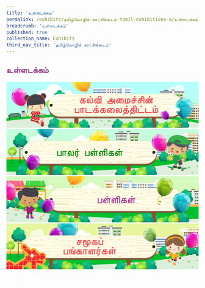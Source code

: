 ```yaml
---
title: 'உள்ளடக்கம்'
permalink: /exhibits/தமிழ்மொழிக்-காட்சிக்கூடம்-tamil-exhibitions-a/உள்ளடக்கம்/
breadcrumb: 'உள்ளடக்கம்'
published: true
collection_name: Exhibits
third_nav_title: 'தமிழ்மொழிக் காட்சிக்கூடம்'
---
```


<!-- Global site tag (gtag.js) - Google Ads: 726049306 -->
<script async src="https://www.googletagmanager.com/gtag/js?id=AW-726049306"></script>
<script>
  window.dataLayer = window.dataLayer || [];
  function gtag(){dataLayer.push(arguments);}
  gtag('js', new Date());
  gtag('config', 'AW-726049306');
</script>
<h2 style="color:#9b4490;font-family:Anjal InaiMathi;">உள்ளடக்கம்</h2>
<a href="/Exhibits/தமிழ்மொழிக்-காட்சிக்கூடம்-tamil-exhibitions-b/moe-curriculum/"><img src="/images/MTLS_Overview_Banners_V5_TL-MOE.jpg"></a>
<br/>
  <a href="/Exhibits/தமிழ்மொழிக்-காட்சிக்கூடம்-tamil-exhibitions-c/preschool/"><img src="/images/MTLS_Overview_Banners_V5_TL-Preschool.jpg"></a>
  <br/>
  <a href="/Exhibits/தமிழ்மொழிக்-காட்சிக்கூடம்-tamil-exhibitions-d/schools/"><img src="/images/MTLS_Overview_Banners_V5_TL-Schools.jpg"></a>
  <br/>
  <a href="/Exhibits/தமிழ்மொழிக்-காட்சிக்கூடம்-e/Community-Partners2/"><img src="/images/MTLS_Overview_Banners_V5_TL-Community.jpg"></a><br/><br/>
  
<div class="btntop"><a href="#top" style="text-decoration:none;"><span style="color:white"><b>Top</b></span></a></div>
